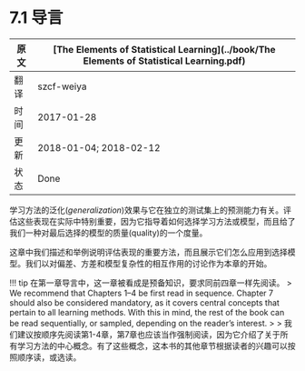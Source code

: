 # 7.1 导言

| 原文   | [The Elements of Statistical Learning](../book/The Elements of Statistical Learning.pdf) |
| ---- | ---------------------------------------- |
| 翻译   | szcf-weiya                               |
| 时间   | 2017-01-28                               |
| 更新 | 2018-01-04; 2018-02-12 |
|状态|Done|


学习方法的泛化(*generalization*)效果与它在独立的测试集上的预测能力有关。评估这些表现在实际中特别重要，因为它指导着如何选择学习方法或模型，而且给了我们一种对最后选择的模型的质量(quality)的一个度量。

这章中我们描述和举例说明评估表现的重要方法，而且展示它们怎么应用到选择模型。我们以对偏差、方差和模型复杂性的相互作用的讨论作为本章的开始。

!!! tip
    在第一章导言中，这一章被看成是预备知识，要求同前四章一样先阅读。
    > We recommend that Chapters 1–4 be first read in sequence. Chapter 7 should also be considered mandatory, as it covers central concepts that pertain to all learning methods. With this in mind, the rest of the book can be read sequentially, or sampled, depending on the reader’s interest.
    > 
    > 我们建议按顺序先阅读第1-4章，第7章也应该当作强制阅读，因为它介绍了关于所有学习方法的中心概念。有了这些概念，这本书的其他章节根据读者的兴趣可以按照顺序读，或选读。